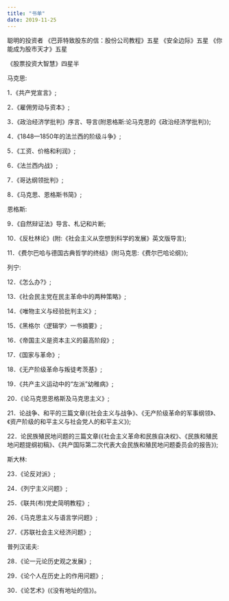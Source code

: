 ```yaml
---
title: "书单"
date: 2019-11-25
---
```


聪明的投资者
《巴菲特致股东的信：股份公司教程》五星
《安全边际》五星
《你能成为股市天才》五星

《股票投资大智慧》四星半


马克思:

1．《共产党宣言》;

2．《雇佣劳动与资本》;

3．《政治经济学批判》序言、导言(附恩格斯:论马克思的《政治经济学批判》);

4．《1848—1850年的法兰西的阶级斗争》;

5．《工资、价格和利润》;

6．《法兰西内战》;

7．《哥达纲领批判》;

8．《马克思、恩格斯书简》;

恩格斯:

9．《自然辩证法》导言、札记和片断;

10．《反杜林论》(附:《社会主义从空想到科学的发展》英文版导言);

11．《费尔巴哈与德国古典哲学的终结》(附马克思:《费尔巴哈论纲》);

列宁:

12．《怎么办?》;

13．《社会民主党在民主革命中的两种策略》;

14．《唯物主义与经验批判主义》;

15．《黑格尔〈逻辑学〉一书摘要》;

16．《帝国主义是资本主义的最高阶段》;

17．《国家与革命》;

18．《无产阶级革命与叛徒考茨基》;

19．《共产主义运动中的“左派”幼稚病》;

20．《论马克思恩格斯及马克思主义》;

21．论战争、和平的三篇文章(《社会主义与战争》、《无产阶级革命的军事纲领》、《资产阶级的和平主义与社会党人的和平主义》);

22．论民族殖民地问题的三篇文章(《社会主义革命和民族自决权》、《民族和殖民地问题提纲初稿》、《共产国际第二次代表大会民族和殖民地问题委员会的报告》);

斯大林:

23．《论反对派》;

24．《列宁主义问题》;

25．《联共(布)党史简明教程》;

26．《马克思主义与语言学问题》;

27．《苏联社会主义经济问题》;

普列汉诺夫:

28．《论一元论历史观之发展》;

29．《论个人在历史上的作用问题》;

30．《论艺术》(《没有地址的信》)。